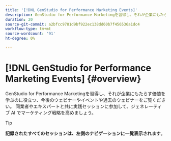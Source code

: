 ```yaml
---
title: '[!DNL GenStudio for Performance Marketing Events]'
description: GenStudio for Performance Marketingを習得し、それが企業にもたらす価値を学ぶのに役立つ、今後のウェビナーやイベントや過去のウェビナーをご覧ください。 同業者やエキスパートと共に実践セッションに参加して、ジェネレーティブ AI でマーケティング戦略を高めましょう。
duration: 20
source-git-commit: a2bfcc9781d9bf922ec138dd60b7f456536a1dc4
workflow-type: tm+mt
source-wordcount: '91'
ht-degree: 0%

---
```


# [!DNL GenStudio for Performance Marketing Events] {#overview}

GenStudio for Performance Marketingを習得し、それが企業にもたらす価値を学ぶのに役立つ、今後のウェビナーやイベントや過去のウェビナーをご覧ください。 同業者やエキスパートと共に実践セッションに参加して、ジェネレーティブ AI でマーケティング戦略を高めましょう。

>[!TIP]
>
>**記録されたすべてのセッションは、左側のナビゲーションに一覧表示されます**。
